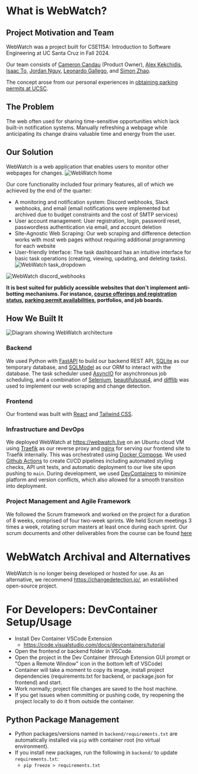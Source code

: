 # What is WebWatch?
## Project Motivation and Team
WebWatch was a project built for CSE115A: Introduction to Software Engineering at UC Santa Cruz in Fall 2024.

Our team consists of [Cameron Candau](https://github.com/Cam-Can-Do) (Product Owner), [Alex Kekchidis](https://github.com/akekchid), [Isaac To](https://github.com/Isaac-To), [Jordan Nguy](https://github.com/Jordan-Nguy), [Leonardo Gallego](https://github.com/leonardogs1), and [Simon Zhao](https://github.com/SimonZhao7). 

The concept arose from our personal experiences in [obtaining parking permits at UCSC](https://ucsc.aimsparking.com/permits/?cmd=new).

## The Problem
The web often used for sharing time-sensitive opportunities which lack built-in notification systems. Manually refreshing a webpage while anticipating its change drains valuable time and energy from the user.

## Our Solution
WebWatch is a web application that enables users to monitor other webpages for changes.
![WebWatch home](https://github.com/user-attachments/assets/972baa44-8798-428e-8855-ee3f200c329c)

Our core functionality included four primary features, all of which we achieved by the end of the quarter:
- A monitoring and notification system: Discord webhooks, Slack webhooks, and email (email notifications were implemented but archived due to budget constraints and the cost of SMTP services)
- User account management: User registration, login, password reset, passwordless authentication via email, and account deletion
- Site-Agnostic Web Scraping: Our web scraping and difference detection works with most web pages without requiring additional programming for each website
- User-friendly Interface: The task dashboard has an intuitive interface for basic task operations (creating, viewing, updating, and deleting tasks).
![WebWatch task_dropdown](https://github.com/user-attachments/assets/8a5aabcf-fab7-48d6-8ce0-fa69050773bb)

![WebWatch discord_webhooks](https://github.com/user-attachments/assets/ca48aedf-e18d-473c-8644-da4b4ef83351)

**It is best suited for publicly acessible websites that don't implement anti-botting mechanisms. For instance, [course offerings and registration status](https://pisa.ucsc.edu/class_search/), [parking permit availabilities](https://ucsc.aimsparking.com/permits/?cmd=new), portfolios, and job boards.**

## How We Built It
![Diagram showing WebWatch architecture](https://github.com/user-attachments/assets/14b81beb-2126-43d7-ab46-1bd5ba049709)

### Backend
We used Python with [FastAPI](https://fastapi.tiangolo.com/) to build our backend REST API, [SQLite](https://www.sqlite.org/index.html) as our temporary database, and [SQLModel](https://sqlmodel.tiangolo.com/) as our ORM to interact with the database. 
The task scheduler used [AsyncIO](https://docs.python.org/3/library/asyncio.html) for asynchronous job scheduling, and a combination of [Selenium](https://selenium-python.readthedocs.io/), [beautifulsoup4](https://pypi.org/project/beautifulsoup4/), and [difflib](https://docs.python.org/3/library/difflib.html) was used to implement our web scraping and change detection.

### Frontend
Our frontend was built with [React](https://react.dev/) and [Tailwind CSS](https://tailwindcss.com/).

### Infrastructure and DevOps
We deployed WebWatch at https://webwatch.live on an Ubuntu cloud VM using [Traefik](https://doc.traefik.io/traefik/) as our reverse proxy and [nginx](https://nginx.org/en/) for serving our frontend site to Traefik internally. This was orchestrated using [Docker Compose](https://docs.docker.com/compose/). 
We used [Github Actions](https://github.com/features/actions) to create CI/CD pipelines including automated styling checks, API unit tests, and automatic deployment to our live site upon pushing to `main`. During development, we used [DevContainers](https://code.visualstudio.com/docs/devcontainers/create-dev-container) to minimize platform and version conflicts, which also allowed for a smooth transition into deployment.

### Project Management and Agile Framework
We followed the Scrum framework and worked on the project for a duration of 8 weeks, comprised of four two-week sprints. We held Scrum meetings 3 times a week, rotating scrum masters at least once during each sprint. Our scrum documents and other deliverables from the course can be found [here](https://drive.google.com/drive/folders/1JtEnsr-VX9bvBuA7kD7TKDM91VE9bgVL?usp=sharing)

# WebWatch Archival and Alternatives
WebWatch is no longer being developed or hosted for use. As an alternative, we recommend https://changedetection.io/, an established open-source project.

# For Developers: DevContainer Setup/Usage
- Install Dev Container VSCode Extension
    - https://code.visualstudio.com/docs/devcontainers/tutorial
- Open the frontend or backend folder in VSCode.
- Open the project in the Dev Container (through Extension GUI prompt or "Open a Remote Window" icon in the bottom left of VSCode)
- Container will take a moment to copy its image, install project dependencies (requirements.txt for backend, or package.json for frontend) and start.
- Work normally; project file changes are saved to the host machine.
- If you get issues when committing or pushing code, try reopening the project locally to do it from outside the container.

## Python Package Management
- Python packages/versions named in `backend/requirements.txt` are automatically installed via `pip` with container root (no virtual environment).
- If you install new packages, run the following in `backend/` to update `requirements.txt`: 
    - `pip freeze > requirements.txt`

